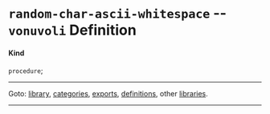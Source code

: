 

<a id='definition__vonuvoli__random-char-ascii-whitespace'></a>

# `random-char-ascii-whitespace` -- `vonuvoli` Definition


<a id='definition__vonuvoli__random-char-ascii-whitespace__kind'></a>

#### Kind

`procedure`;

----

Goto: [library](../../vonuvoli/_index.md#library__vonuvoli), [categories](../../vonuvoli/categories/_index.md#toc__vonuvoli__categories), [exports](../../vonuvoli/exports/_index.md#toc__vonuvoli__exports), [definitions](../../vonuvoli/definitions/_index.md#toc__vonuvoli__definitions), other [libraries](../../_libraries.md#toc__libraries).

----

